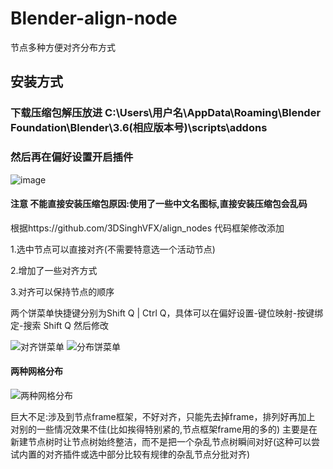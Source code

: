 # Blender-align-node
节点多种方便对齐分布方式
## 安装方式
### 下载压缩包解压放进 C:\Users\用户名\AppData\Roaming\Blender Foundation\Blender\3.6(相应版本号)\scripts\addons 
### 然后再在偏好设置开启插件
![image](https://github.com/yunkezengren/Blender-align-node/assets/98995559/4b5b6687-229a-494d-92f5-edb3ac06a810)
#### 注意 不能直接安装压缩包原因:使用了一些中文名图标,直接安装压缩包会乱码
根据https://github.com/3DSinghVFX/align_nodes 代码框架修改添加

1.选中节点可以直接对齐(不需要特意选一个活动节点)

2.增加了一些对齐方式

3.对齐可以保持节点的顺序

两个饼菜单快捷键分别为Shift Q | Ctrl Q，具体可以在偏好设置-键位映射-按键绑定-搜索 Shift Q 然后修改

![对齐饼菜单](https://github.com/yunkezengren/Blender-align-node/assets/98995559/61279459-67f0-4141-a7da-447cdbd05a35)
![分布饼菜单](https://github.com/yunkezengren/Blender-align-node/assets/98995559/fed572e1-5956-432b-b789-22120c8b3a63)

#### 两种网格分布
![两种网格分布](https://github.com/yunkezengren/Blender-align-node/assets/98995559/868a4db2-27b0-4705-8028-ca6136025cd6)


巨大不足:涉及到节点frame框架，不好对齐，只能先去掉frame，排列好再加上
对别的一些情况效果不佳(比如挨得特别紧的,节点框架frame用的多的)
主要是在新建节点树时让节点树始终整洁，而不是把一个杂乱节点树瞬间对好(这种可以尝试内置的对齐插件或选中部分比较有规律的杂乱节点分批对齐)
